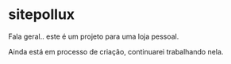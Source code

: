 # sitepollux

Fala geral.. este é um projeto para uma loja pessoal. 

Ainda está em processo de criação, continuarei trabalhando nela.
